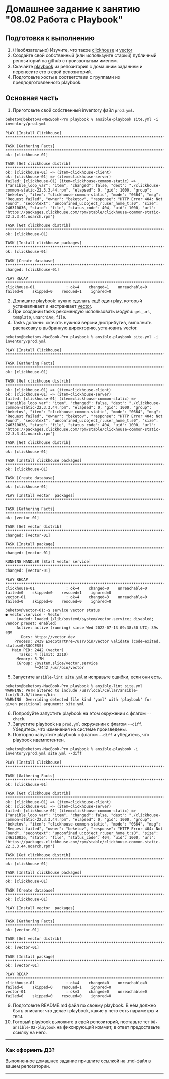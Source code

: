# Домашнее задание к занятию "08.02 Работа с Playbook"

## Подготовка к выполнению

1. (Необязательно) Изучите, что такое [clickhouse](https://www.youtube.com/watch?v=fjTNS2zkeBs) и [vector](https://www.youtube.com/watch?v=CgEhyffisLY)
2. Создайте свой собственный (или используйте старый) публичный репозиторий на github с произвольным именем.
3. Скачайте [playbook](./playbook/) из репозитория с домашним заданием и перенесите его в свой репозиторий.
4. Подготовьте хосты в соответствии с группами из предподготовленного playbook.

## Основная часть

1. Приготовьте свой собственный inventory файл `prod.yml`.
```
beketov@beketovs-MacBook-Pro playbook % ansible-playbook site.yml -i inventory/prod.yml

PLAY [Install Clickhouse] *************************************************************************************************************************

TASK [Gathering Facts] ****************************************************************************************************************************
ok: [clickhouse-01]

TASK [Get clickhouse distrib] *********************************************************************************************************************
ok: [clickhouse-01] => (item=clickhouse-client)
ok: [clickhouse-01] => (item=clickhouse-server)
failed: [clickhouse-01] (item=clickhouse-common-static) => {"ansible_loop_var": "item", "changed": false, "dest": "./clickhouse-common-static-22.3.3.44.rpm", "elapsed": 0, "gid": 1000, "group": "beketov", "item": "clickhouse-common-static", "mode": "0664", "msg": "Request failed", "owner": "beketov", "response": "HTTP Error 404: Not Found", "secontext": "unconfined_u:object_r:user_home_t:s0", "size": 246310036, "state": "file", "status_code": 404, "uid": 1000, "url": "https://packages.clickhouse.com/rpm/stable/clickhouse-common-static-22.3.3.44.noarch.rpm"}

TASK [Get clickhouse distrib] *********************************************************************************************************************
ok: [clickhouse-01]

TASK [Install clickhouse packages] ****************************************************************************************************************
ok: [clickhouse-01]

TASK [Create database] ****************************************************************************************************************************
changed: [clickhouse-01]

PLAY RECAP ****************************************************************************************************************************************
clickhouse-01              : ok=4    changed=1    unreachable=0    failed=0    skipped=0    rescued=1    ignored=0  
```
2. Допишите playbook: нужно сделать ещё один play, который устанавливает и настраивает [vector](https://vector.dev).
3. При создании tasks рекомендую использовать модули: `get_url`, `template`, `unarchive`, `file`.
4. Tasks должны: скачать нужной версии дистрибутив, выполнить распаковку в выбранную директорию, установить vector.
```
beketov@beketovs-MacBook-Pro playbook % ansible-playbook site.yml -i inventory/prod.yml

PLAY [Install Clickhouse] ************************************************************************************************************

TASK [Gathering Facts] ***************************************************************************************************************
ok: [clickhouse-01]

TASK [Get clickhouse distrib] ********************************************************************************************************
ok: [clickhouse-01] => (item=clickhouse-client)
ok: [clickhouse-01] => (item=clickhouse-server)
failed: [clickhouse-01] (item=clickhouse-common-static) => {"ansible_loop_var": "item", "changed": false, "dest": "./clickhouse-common-static-22.3.3.44.rpm", "elapsed": 0, "gid": 1000, "group": "beketov", "item": "clickhouse-common-static", "mode": "0664", "msg": "Request failed", "owner": "beketov", "response": "HTTP Error 404: Not Found", "secontext": "unconfined_u:object_r:user_home_t:s0", "size": 246310036, "state": "file", "status_code": 404, "uid": 1000, "url": "https://packages.clickhouse.com/rpm/stable/clickhouse-common-static-22.3.3.44.noarch.rpm"}

TASK [Get clickhouse distrib] ********************************************************************************************************
ok: [clickhouse-01]

TASK [Install clickhouse packages] ***************************************************************************************************
ok: [clickhouse-01]

TASK [Create database] ***************************************************************************************************************
ok: [clickhouse-01]

PLAY [Install vector  packages] ******************************************************************************************************

TASK [Gathering Facts] ***************************************************************************************************************
ok: [vector-01]

TASK [Get vector distrib] ************************************************************************************************************
changed: [vector-01]

TASK [Install package] ***************************************************************************************************************
changed: [vector-01]

RUNNING HANDLER [Start vector service] ***********************************************************************************************
changed: [vector-01]

PLAY RECAP ***************************************************************************************************************************
clickhouse-01              : ok=4    changed=0    unreachable=0    failed=0    skipped=0    rescued=1    ignored=0   
vector-01                  : ok=4    changed=3    unreachable=0    failed=0    skipped=0    rescued=0    ignored=0   

beketov@vector-01:~$ service vector status
● vector.service - Vector
     Loaded: loaded (/lib/systemd/system/vector.service; disabled; vendor preset: enabled)
     Active: active (running) since Wed 2022-07-13 09:38:50 UTC; 39s ago
       Docs: https://vector.dev
    Process: 2439 ExecStartPre=/usr/bin/vector validate (code=exited, status=0/SUCCESS)
   Main PID: 2442 (vector)
      Tasks: 4 (limit: 2310)
     Memory: 5.7M
     CGroup: /system.slice/vector.service
             └─2442 /usr/bin/vector
```
5. Запустите `ansible-lint site.yml` и исправьте ошибки, если они есть.
```
beketov@beketovs-MacBook-Pro playbook % ansible-lint site.yml
WARNING: PATH altered to include /usr/local/Cellar/ansible-lint/6.3.0/libexec/bin
WARNING  Overriding detected file kind 'yaml' with 'playbook' for given positional argument: site.yml
```
6. Попробуйте запустить playbook на этом окружении с флагом `--check`.
7. Запустите playbook на `prod.yml` окружении с флагом `--diff`. Убедитесь, что изменения на системе произведены.
8. Повторно запустите playbook с флагом `--diff` и убедитесь, что playbook идемпотентен.
```
beketov@beketovs-MacBook-Pro playbook % ansible-playbook -i inventory/prod.yml site.yml --diff

PLAY [Install Clickhouse] ******************************************************************************************************************************************************************************************

TASK [Gathering Facts] *********************************************************************************************************************************************************************************************
ok: [clickhouse-01]

TASK [Get clickhouse distrib] **************************************************************************************************************************************************************************************
ok: [clickhouse-01] => (item=clickhouse-client)
ok: [clickhouse-01] => (item=clickhouse-server)
failed: [clickhouse-01] (item=clickhouse-common-static) => {"ansible_loop_var": "item", "changed": false, "dest": "./clickhouse-common-static-22.3.3.44.rpm", "elapsed": 0, "gid": 1000, "group": "beketov", "item": "clickhouse-common-static", "mode": "0664", "msg": "Request failed", "owner": "beketov", "response": "HTTP Error 404: Not Found", "secontext": "unconfined_u:object_r:user_home_t:s0", "size": 246310036, "state": "file", "status_code": 404, "uid": 1000, "url": "https://packages.clickhouse.com/rpm/stable/clickhouse-common-static-22.3.3.44.noarch.rpm"}

TASK [Get clickhouse distrib] **************************************************************************************************************************************************************************************
ok: [clickhouse-01]

TASK [Install clickhouse packages] *********************************************************************************************************************************************************************************
ok: [clickhouse-01]

TASK [Create database] *********************************************************************************************************************************************************************************************
ok: [clickhouse-01]

PLAY [Install vector  packages] ************************************************************************************************************************************************************************************

TASK [Gathering Facts] *********************************************************************************************************************************************************************************************
ok: [vector-01]

TASK [Get vector distrib] ******************************************************************************************************************************************************************************************
ok: [vector-01]

TASK [Install package] *********************************************************************************************************************************************************************************************
ok: [vector-01]

PLAY RECAP *********************************************************************************************************************************************************************************************************
clickhouse-01              : ok=4    changed=0    unreachable=0    failed=0    skipped=0    rescued=1    ignored=0   
vector-01                  : ok=3    changed=0    unreachable=0    failed=0    skipped=0    rescued=0    ignored=0   
```
9. Подготовьте README.md файл по своему playbook. В нём должно быть описано: что делает playbook, какие у него есть параметры и теги.
10. Готовый playbook выложите в свой репозиторий, поставьте тег `08-ansible-02-playbook` на фиксирующий коммит, в ответ предоставьте ссылку на него.

---

### Как оформить ДЗ?

Выполненное домашнее задание пришлите ссылкой на .md-файл в вашем репозитории.

---

